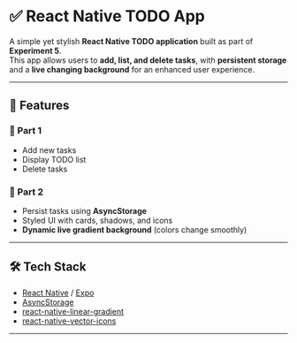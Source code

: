 # ✅ React Native TODO App  

A simple yet stylish **React Native TODO application** built as part of **Experiment 5**.  
This app allows users to **add, list, and delete tasks**, with **persistent storage** and a **live changing background** for an enhanced user experience.  

---

## 🚀 Features  

### 🔹 Part 1  
- Add new tasks  
- Display TODO list  
- Delete tasks  

### 🔹 Part 2  
- Persist tasks using **AsyncStorage**  
- Styled UI with cards, shadows, and icons  
- **Dynamic live gradient background** (colors change smoothly)  

---

## 🛠️ Tech Stack  

- [React Native](https://reactnative.dev/) / [Expo](https://expo.dev/)  
- [AsyncStorage](https://react-native-async-storage.github.io/async-storage/)  
- [react-native-linear-gradient](https://github.com/react-native-linear-gradient/react-native-linear-gradient)  
- [react-native-vector-icons](https://github.com/oblador/react-native-vector-icons)  

---
